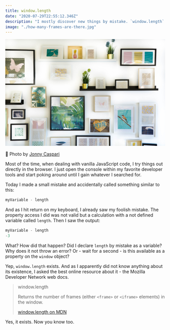 ```yaml
---
title: window.length
date: "2020-07-29T22:55:12.346Z"
description: "I mostly discover new things by mistake. `window.length` is one of those encounters."
image: "./how-many-frames-are-there.jpg"
---
```


![A lot of image frames on a wall](./how-many-frames-are-there.jpg)

<div class="credit"><span aria-hidden="true">🙌 </span>Photo by <a class="link" target="_blank" rel="noopener noreferrer"  href="https://unsplash.com/@jonnysplsh">Jonny Caspari</a></div>

Most of the time, when dealing with vanilla JavaScript code, I try things out directly in the browser. I just open the console within my favorite developer tools and start poking around until I gain whatever I searched for.

Today I made a small mistake and accidentally called something similar to this:

```javascript
myVariable - length
```

And as I hit return on my keyboard, I already saw my foolish mistake. The property access I did was not valid but a calculation with a not defined variable called `length`. Then I saw the output:


```javascript
myVariable - length
-3
```

What? How did that happen? Did I declare `length` by mistake as a variable? Why does it not throw an error? Or - wait for a second - is this available as a property on the `window` object?

Yep, `window.length` exists. And as I apparently did not know anything about its existence, I asked the best online resource about it - the Mozilla Developer Network web docs.

> window.length
>
> Returns the number of frames (either `<frame>` or `<iframe>` elements) in the window.
>
> [window.length on MDN](https://developer.mozilla.org/en-US/docs/Web/API/Window/length)

Yes, it exists. Now you know too.
